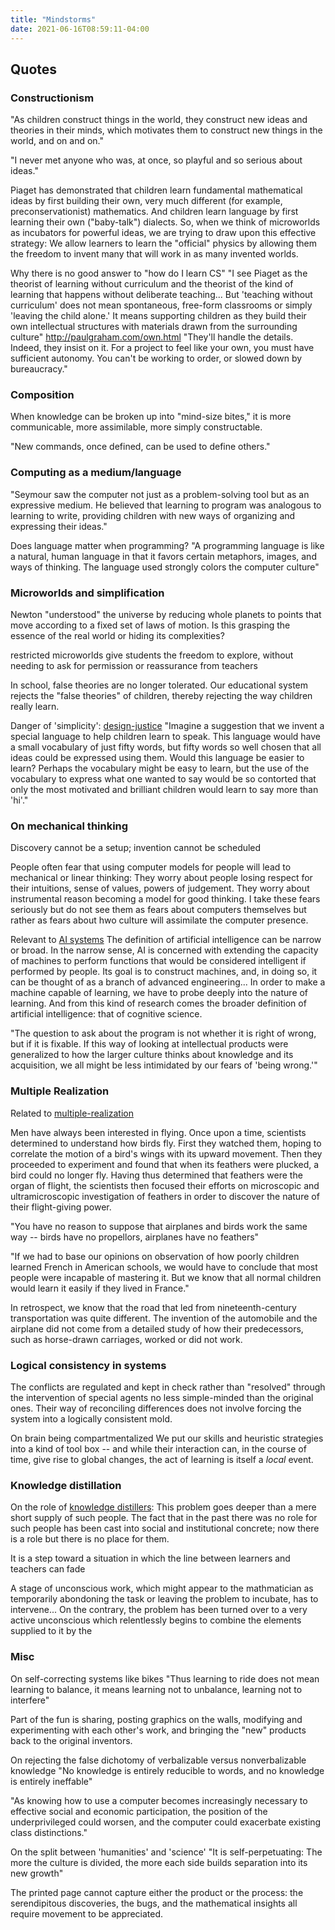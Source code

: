 ```yaml
---
title: "Mindstorms"
date: 2021-06-16T08:59:11-04:00
---
```



## Quotes

### Constructionism
"As children construct things in the world, they construct new ideas and theories in their minds, which motivates them to construct new things in the world, and on and on."

"I never met anyone who was, at once, so playful and so serious about ideas."

Piaget has demonstrated that children learn fundamental mathematical ideas by first building their own, very much different (for example, preconservationist) mathematics. And children learn language by first learning their own ("baby-talk") dialects. So, when we think of microworlds as incubators for powerful ideas, we are trying to draw upon this effective strategy: We allow learners to learn the "official" physics by allowing them the freedom to invent many that will work in as many invented worlds.

Why there is no good answer to "how do I learn CS" 
"I see Piaget as the theorist of learning without curriculum and the theorist of the kind of learning that happens without deliberate teaching... But 'teaching without curriculum' does not mean spontaneous, free-form classrooms or simply 'leaving the child alone.' It means supporting children as they build their own intellectual structures with materials drawn from the surrounding culture"
http://paulgraham.com/own.html
    "They'll handle the details. Indeed, they insist on it. For a project to feel like your own, you must have sufficient autonomy. You can't be working to order, or slowed down by bureaucracy."


### Composition
When knowledge can be broken up into "mind-size bites," it is more communicable, more assimilable, more simply constructable.

"New commands, once defined, can be used to define others."

### Computing as a medium/language
"Seymour saw the computer not just as a problem-solving tool but as an expressive medium. He believed that learning to program was analogous to learning to write, providing children with new ways of organizing and expressing their ideas."

Does language matter when programming?
"A programming language is like a natural, human language in that it favors certain metaphors, images, and ways of thinking. The language used strongly colors the computer culture"

### Microworlds and simplification
Newton "understood" the universe by reducing whole planets to points that move according to a fixed set of laws of motion. Is this grasping the essence of the real world or hiding its complexities?

restricted microworlds give students the freedom to explore, without needing to ask for permission or reassurance from teachers

In school, false theories are no longer tolerated. Our educational system rejects the "false theories" of children, thereby rejecting the way children really learn.

Danger of 'simplicity': [design-justice](/thoughts/books/design-justice)
"Imagine a suggestion that we invent a special language to help children learn to speak. This language would have a small vocabulary of just fifty words, but fifty words so well chosen that all ideas could be expressed using them. Would this language be easier to learn? Perhaps the vocabulary might be easy to learn, but the use of the vocabulary to express what one wanted to say would be so contorted that only the most motivated and brilliant children would learn to say more than 'hi'."

### On mechanical thinking
Discovery cannot be a setup; invention cannot be scheduled

People often fear that using computer models for people will lead to mechanical or linear thinking: They worry about people losing respect for their intuitions, sense of values, powers of judgement. They worry about instrumental reason becoming a model for good thinking. I take these fears seriously but do not see them as fears about computers themselves but rather as fears about hwo culture will assimilate the computer presence.

Relevant to [AI systems](/posts/ai-systems)
The definition of artificial intelligence can be narrow or broad. In the narrow sense, AI is concerned with extending the capacity of machines to perform functions that would be considered intelligent if performed by people. Its goal is to construct machines, and, in doing so, it can be thought of as a branch of advanced engineering... In order to make a machine capable of learning, we have to probe deeply into the nature of learning. And from this kind of research comes the broader definition of artificial intelligence: that of cognitive science.

"The question to ask about the program is not whether it is right of wrong, but if it is fixable. If this way of looking at intellectual products were generalized to how the larger culture thinks about knowledge and its acquisition, we all might be less intimidated by our fears of 'being wrong.'"

### Multiple Realization
Related to [multiple-realization](thoughts/multiple-realization.md)

Men have always been interested in flying. Once upon a time, scientists determined to understand how birds fly. First they watched them, hoping to correlate the motion of a bird's wings with its upward movement. Then they proceeded to experiment and found that when its feathers were plucked, a bird could no longer fly. Having thus determined that feathers were the organ of flight, the scientists then focused their efforts on microscopic and ultramicroscopic investigation of feathers in order to discover the nature of their flight-giving power.

"You have no reason to suppose that airplanes and birds work the same way -- birds have no propellors, airplanes have no feathers"

"If we had to base our opinions on observation of how poorly children learned French in American schools, we would have to conclude that most people were incapable of mastering it. But we know that all normal children would learn it easily if they lived in France."

In retrospect, we know that the road that led from nineteenth-century transportation was quite different. The invention of the automobile and the airplane did not come from a detailed study of how their predecessors, such as horse-drawn carriages, worked or did not work.

### Logical consistency in systems
The conflicts are regulated and kept in check rather than "resolved" through the intervention of special agents no less simple-minded than the original ones. Their way of reconciling differences does not involve forcing the system into a logically consistent mold.

On brain being compartmentalized
We put our skills and heuristic strategies into a kind of tool box -- and while their interaction can, in the course of time, give rise to global changes, the act of learning is itself a *local* event.

### Knowledge distillation
On the role of [knowledge distillers](/thoughts/articles/knowledge-distillation): 
This problem goes deeper than a mere short supply of such people. The fact that in the past there was no role for such people has been cast into social and institutional concrete; now there is a role but there is no place for them.

It is a step toward a situation in which the line between learners and teachers can fade

A stage of unconscious work, which might appear to the mathmatician as temporarily abondoning the task or leaving the problem to incubate, has to intervene... On the contrary, the problem has been turned over to a very active unconscious which relentlessly begins to combine the elements supplied to it by the 

### Misc
On self-correcting systems like bikes
"Thus learning to ride does not mean learning to balance, it means learning not to unbalance, learning not to interfere"

Part of the fun is sharing, posting graphics on the walls, modifying and experimenting with each other's work, and bringing the "new" products back to the original inventors.

On rejecting the false dichotomy of verbalizable versus nonverbalizable knowledge
"No knowledge is entirely reducible to words, and no knowledge is entirely ineffable"

"As knowing how to use a computer becomes increasingly necessary to effective social and economic participation, the position of the underprivileged could worsen, and the computer could exacerbate existing class distinctions."

On the split between 'humanities' and 'science'
"It is self-perpetuating: The more the culture is divided, the more each side builds separation into its new growth"

The printed page cannot capture either the product or the process: the serendipitous discoveries, the bugs, and the mathematical insights all require movement to be appreciated.